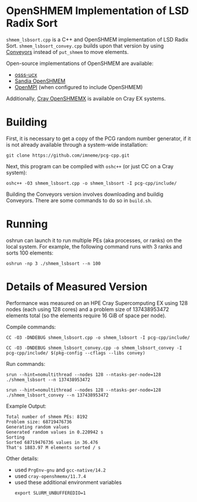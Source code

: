 # OpenSHMEM Implementation of LSD Radix Sort

`shmem_lsbsort.cpp` is a C++ and OpenSHMEM implementation of LSD Radix
Sort. `shmem_lsbsort_convey.cpp` builds upon that version by using
[Conveyors](https://github.com/jdevinney/bale/blob/master/docs/uconvey.pdf)
instead of `put_shmem` to move elements.

Open-source implementations of OpenSHMEM are available:

 * [osss-ucx](https://github.com/openshmem-org/osss-ucx)
 * [Sandia OpenSHMEM](https://github.com/Sandia-OpenSHMEM/SOS)
 * [OpenMPI](https://www.open-mpi.org/) (when configured to include
   OpenSHMEM)

Additionally, [Cray OpenSHMEMX](https://cray-openshmemx.readthedocs.io)
is available on Cray EX systems.

# Building

First, it is necessary to get a copy of the PCG random number generator,
if it is not already available through a system-wide installation:

```
git clone https://github.com/imneme/pcg-cpp.git
```

Next, this program can be compiled with `oshc++` (or just CC on a Cray
system):

```
oshc++ -O3 shmem_lsbsort.cpp -o shmem_lsbsort -I pcg-cpp/include/
```

Building the Conveyors version involves downloading and buildig
Conveyors. There are some commands to do so in `build.sh`.

# Running

oshrun can launch it to run multiple PEs (aka processes, or ranks) on the
local system. For example, the following command runs with 3 ranks and
sorts 100 elements:

```
oshrun -np 3 ./shmem_lsbsort --n 100
```

# Details of Measured Version

Performance was measured on an HPE Cray Supercomputing EX using 128 nodes
(each using 128 cores) and a problem size of 137438953472 elements total
(so the elements require 16 GiB of space per node).

Compile commands:

```
CC -O3 -DNDEBUG shmem_lsbsort.cpp -o shmem_lsbsort -I pcg-cpp/include/

CC -O3 -DNDEBUG shmem_lsbsort_convey.cpp -o shmem_lsbsort_convey -I pcg-cpp/include/ $(pkg-config --cflags --libs convey)
```

Run commands:

```
srun --hint=nomultithread --nodes 128 --ntasks-per-node=128 ./shmem_lsbsort --n 137438953472

srun --hint=nomultithread --nodes 128 --ntasks-per-node=128 ./shmem_lsbsort_convey --n 137438953472
```

Example Output:

```
Total number of shmem PEs: 8192
Problem size: 68719476736
Generating random values
Generated random values in 0.220942 s
Sorting
Sorted 68719476736 values in 36.476
That's 1883.97 M elements sorted / s
```

Other details:
 * used `PrgEnv-gnu` and `gcc-native/14.2`
 * used `cray-openshmemx/11.7.4`
 * used these additional environment variables
   ```
   export SLURM_UNBUFFEREDIO=1
   ```
